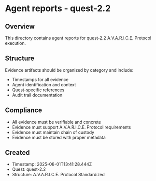 # Agent reports - quest-2.2

## Overview
This directory contains agent reports for quest-2.2 A.V.A.R.I.C.E. Protocol execution.

## Structure
Evidence artifacts should be organized by category and include:
- Timestamps for all evidence
- Agent identification and context
- Quest-specific references
- Audit trail documentation

## Compliance
- All evidence must be verifiable and concrete
- Evidence must support A.V.A.R.I.C.E. Protocol requirements
- Evidence must maintain chain of custody
- Evidence must be stored with proper metadata

## Created
- Timestamp: 2025-08-01T13:41:28.444Z
- Quest: quest-2.2
- Structure: A.V.A.R.I.C.E. Protocol Standardized
